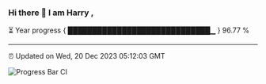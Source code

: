 ### Hi there 👋 I am Harry , 

⏳ Year progress { █████████████████████████████▁ } 96.77 %

---

⏰ Updated on Wed, 20 Dec 2023 05:12:03 GMT

![Progress Bar CI](https://github.com/duykhang68/duykhang68/workflows/Progress%20Bar%20CI/badge.svg)
